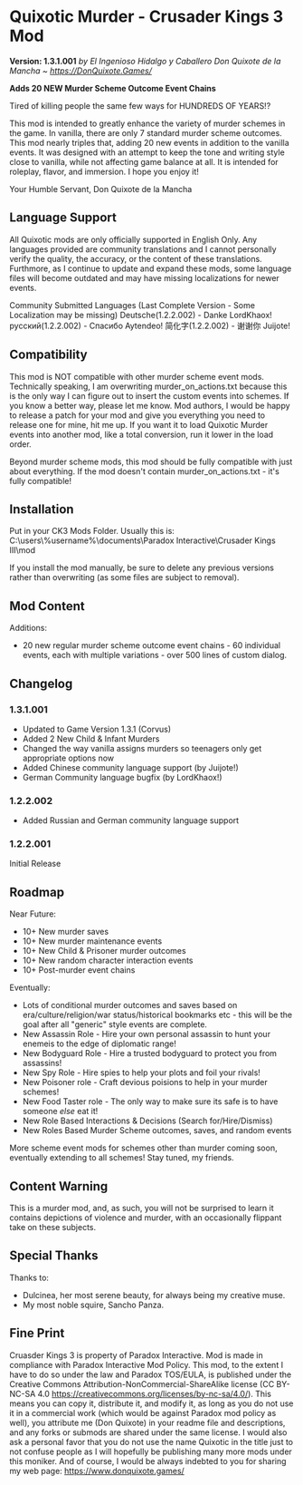 # Quixotic Murder - Crusader Kings 3 Mod
**Version: 1.3.1.001**
*by El Ingenioso Hidalgo y Caballero Don Quixote de la Mancha ~ https://DonQuixote.Games/*

**Adds 20 NEW Murder Scheme Outcome Event Chains**

Tired of killing people the same few ways for HUNDREDS OF YEARS!?

This mod is intended to greatly enhance the variety of murder schemes in the game. In vanilla, there are only 7 standard murder scheme outcomes. This mod nearly triples that, adding 20 new events in addition to the vanilla events. It was designed with an attempt to keep the tone and writing style close to vanilla, while not affecting game balance at all. It is intended for roleplay, flavor, and immersion. I hope you enjoy it!

Your Humble Servant,
Don Quixote de la Mancha

## Language Support
All Quixotic mods are only officially supported in English Only. Any languages provided are community translations and I cannot personally verify the quality, the accuracy, or the content of these translations. Furthmore, as I continue to update and expand these mods, some language files will become outdated and may have missing localizations for newer events.

Community Submitted Languages (Last Complete Version - Some Localization may be missing)
Deutsche(1.2.2.002)  - Danke LordKhaox!
русский(1.2.2.002) - Спасибо Aytendeo!
简化字(1.2.2.002) - 谢谢你 Juijote!

## Compatibility
This mod is NOT compatible with other murder scheme event mods. Technically speaking, I am overwriting murder_on_actions.txt because this is the only way I can figure out to insert the custom events into schemes. If you know a better way, please let me know. Mod authors, I would be happy to release a patch for your mod and give you everything you need to release one for mine, hit me up. If you want it to load Quixotic Murder events into another mod, like a total conversion, run it lower in the load order.

Beyond murder scheme mods, this mod should be fully compatible with just about everything. If the mod doesn't contain murder_on_actions.txt - it's fully compatible!

## Installation
Put in your CK3 Mods Folder. Usually this is:
C:\users\\%username%\documents\Paradox Interactive\Crusader Kings III\mod

If you install the mod manually, be sure to delete any previous versions rather than overwriting (as some files are subject to removal).


## Mod Content
Additions:
* 20 new regular murder scheme outcome event chains - 60 individual events, each with multiple variations - over 500 lines of custom dialog.

## Changelog

### 1.3.1.001
* Updated to Game Version 1.3.1 (Corvus)
* Added 2 New Child & Infant Murders
* Changed the way vanilla assigns murders so teenagers only get appropriate options now
* Added Chinese community language support (by Juijote!)
* German Community language bugfix (by LordKhaox!)

### 1.2.2.002
* Added Russian and German community language support

### 1.2.2.001 
Initial Release

## Roadmap
Near Future:
* 10+ New murder saves
* 10+ New murder maintenance events
* 10+ New Child & Prisoner murder outcomes
* 10+ New random character interaction events
* 10+ Post-murder event chains

Eventually:
* Lots of conditional murder outcomes and saves based on era/culture/religion/war status/historical bookmarks etc - this will be the goal after all "generic" style events are complete.
* New Assassin Role - Hire your own personal assassin to hunt your enemeis to the edge of diplomatic range!
* New Bodyguard Role - Hire a trusted bodyguard to protect you from assassins!
* New Spy Role - Hire spies to help your plots and foil your rivals!
* New Poisoner role - Craft devious poisions to help in your murder schemes!
* New Food Taster role - The only way to make sure its safe is to have someone *else* eat it!
* New Role Based Interactions & Decisions (Search for/Hire/Dismiss)
* New Roles Based Murder Scheme outcomes, saves, and random events

More scheme event mods for schemes other than murder coming soon, eventually extending to all schemes! Stay tuned, my friends.

## Content Warning
This is a murder mod, and, as such, you will not be surprised to learn it contains depictions of violence and murder, with an occasionally flippant take on these subjects.

## Special Thanks
Thanks to:
* Dulcinea, her most serene beauty, for always being my creative muse.
* My most noble squire, Sancho Panza.

## Fine Print
Cruasder Kings 3 is property of Paradox Interactive. Mod is made in compliance with Paradox Interactive Mod Policy. This mod, to the extent I have to do so under the law and Paradox TOS/EULA, is published under the Creative Commons Attribution-NonCommercial-ShareAlike license (CC BY-NC-SA 4.0 https://creativecommons.org/licenses/by-nc-sa/4.0/). This means you can copy it, distribute it, and modify it, as long as you do not use it in a commercial work (which would be against Paradox mod policy as well), you attribute me (Don Quixote) in your readme file and descriptions, and any forks or submods are shared under the same license. I would also ask a personal favor that you do not use the name Quixotic in the title just to not confuse people as I will hopefully be publishing many more mods under this moniker. And of course, I would be always indebted to you for sharing my web page: https://www.donquixote.games/
